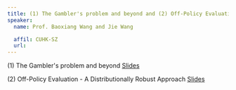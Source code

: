 ```yaml
---
title: (1) The Gambler's problem and beyond and (2) Off-Policy Evaluation - A Distributionally Robust Approach
speaker:
  name: Prof. Baoxiang Wang and Jie Wang

  affil: CUHK-SZ
  url:
---
```


(1) The Gambler's problem and beyond
[Slides](/static/files/S20-Slides/S20-series-week9-The-Gamblers-problem-and-beyond.pdf)

(2) Off-Policy Evaluation - A Distributionally Robust Approach
[Slides](/static/files/S20-Slides/S20-series-week9-WDRO-OPPE.pdf)